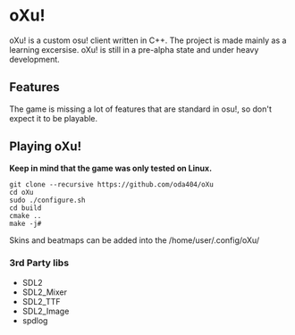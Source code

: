 # oXu!
oXu! is a custom osu! client written in C++. The project is made mainly as a learning excersise.
oXu! is still in a pre-alpha state and under heavy development.

## Features
The game is missing a lot of features that are standard in osu!, so don't expect it to be playable.

## Playing oXu!
<b>Keep in mind that the game was only tested on Linux.</b><br>
```console
git clone --recursive https://github.com/oda404/oXu
cd oXu
sudo ./configure.sh
cd build
cmake ..
make -j#
```
Skins and beatmaps can be added into the /home/user/.config/oXu/

### 3rd Party libs
- SDL2
- SDL2_Mixer
- SDL2_TTF
- SDL2_Image
- spdlog
